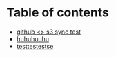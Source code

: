 # Table of contents

* [github <> s3 sync test](README.md)
* [huhuhuuhu](huhuhuuhu.md)
* [testtestestse](testtestestse.md)
